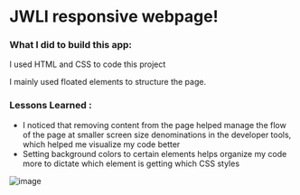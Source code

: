 # JWLI responsive webpage!

### What I did to build this app:

I used HTML and CSS to code this project

I mainly used floated elements to structure the page.
### Lessons Learned :
- I noticed that removing content from the page helped manage the flow of the page at smaller screen size denominations in the developer tools, which helped me visualize my code better
- Setting background colors to certain elements helps organize my code more to dictate which element is getting which CSS styles

![image](https://github.com/fjh321/JWLI-responsive/assets/64885403/b0160b9a-9d7c-44e8-9d6f-88a4bdc390b7)

